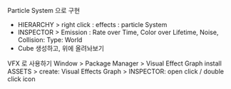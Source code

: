 
Particle System 으로 구현
- HIERARCHY > right click : effects : particle System
- INSPECTOR > Emission : Rate over Time, Color over Lifetime, Noise, Collision: Type: World 
- Cube 생성하고, 위에 올려놔보기

VFX 로 사용하기
Window > Package Manager > Visual Effect Graph install
ASSETS > create: Visual Effects Graph > INSPECTOR: open click / double click icon

